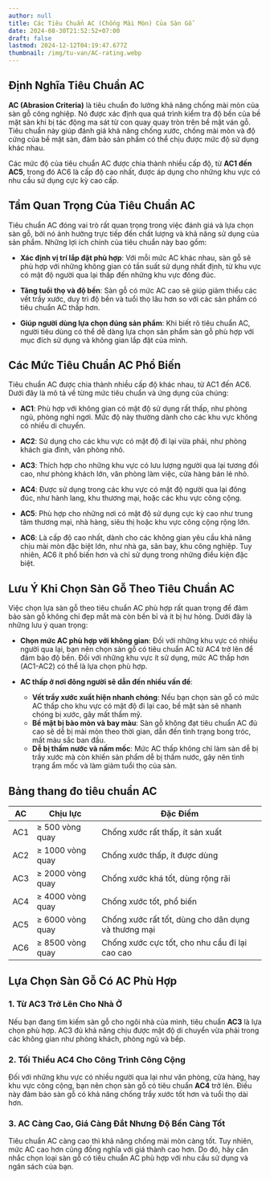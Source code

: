 ```yaml
---
author: null
title: Các Tiêu Chuẩn AC (Chống Mài Mòn) Của Sàn Gỗ
date: 2024-08-30T21:52:52+07:00
draft: false
lastmod: 2024-12-12T04:19:47.677Z
thumbnail: /img/tu-van/AC-rating.webp
---
```


## Định Nghĩa Tiêu Chuẩn AC

**AC (Abrasion Criteria)** là tiêu chuẩn đo lường khả năng chống mài mòn của sàn gỗ công nghiệp. Nó được xác định qua quá trình kiểm tra độ bền của bề mặt sàn khi bị tác động ma sát từ con quay quay tròn trên bề mặt ván gỗ. Tiêu chuẩn này giúp đánh giá khả năng chống xước, chống mài mòn và độ cứng của bề mặt sàn, đảm bảo sản phẩm có thể chịu được mức độ sử dụng khác nhau.

Các mức độ của tiêu chuẩn AC được chia thành nhiều cấp độ, từ **AC1 đến AC5**, trong đó AC6 là cấp độ cao nhất, được áp dụng cho những khu vực có nhu cầu sử dụng cực kỳ cao cấp.

## Tầm Quan Trọng Của Tiêu Chuẩn AC

Tiêu chuẩn AC đóng vai trò rất quan trọng trong việc đánh giá và lựa chọn sàn gỗ, bởi nó ảnh hưởng trực tiếp đến chất lượng và khả năng sử dụng của sản phẩm. Những lợi ích chính của tiêu chuẩn này bao gồm:

- **Xác định vị trí lắp đặt phù hợp**: Với mỗi mức AC khác nhau, sàn gỗ sẽ phù hợp với những không gian có tần suất sử dụng nhất định, từ khu vực có mật độ người qua lại thấp đến những khu vực đông đúc.
  
- **Tăng tuổi thọ và độ bền**: Sàn gỗ có mức AC cao sẽ giúp giảm thiểu các vết trầy xước, duy trì độ bền và tuổi thọ lâu hơn so với các sản phẩm có tiêu chuẩn AC thấp hơn.

- **Giúp người dùng lựa chọn đúng sản phẩm**: Khi biết rõ tiêu chuẩn AC, người tiêu dùng có thể dễ dàng lựa chọn sản phẩm sàn gỗ phù hợp với mục đích sử dụng và không gian lắp đặt của mình.

## Các Mức Tiêu Chuẩn AC Phổ Biến

Tiêu chuẩn AC được chia thành nhiều cấp độ khác nhau, từ AC1 đến AC6. Dưới đây là mô tả về từng mức tiêu chuẩn và ứng dụng của chúng:

- **AC1**: Phù hợp với không gian có mật độ sử dụng rất thấp, như phòng ngủ, phòng nghỉ ngơi. Mức độ này thường dành cho các khu vực không có nhiều di chuyển.

- **AC2**: Sử dụng cho các khu vực có mật độ đi lại vừa phải, như phòng khách gia đình, văn phòng nhỏ.

- **AC3**: Thích hợp cho những khu vực có lưu lượng người qua lại tương đối cao, như phòng khách lớn, văn phòng làm việc, cửa hàng bán lẻ nhỏ.

- **AC4**: Được sử dụng trong các khu vực có mật độ người qua lại đông đúc, như hành lang, khu thương mại, hoặc các khu vực công cộng.

- **AC5**: Phù hợp cho những nơi có mật độ sử dụng cực kỳ cao như trung tâm thương mại, nhà hàng, siêu thị hoặc khu vực công cộng rộng lớn.

- **AC6**: Là cấp độ cao nhất, dành cho các không gian yêu cầu khả năng chịu mài mòn đặc biệt lớn, như nhà ga, sân bay, khu công nghiệp. Tuy nhiên, AC6 ít phổ biến hơn và chỉ sử dụng trong những điều kiện đặc biệt.

## Lưu Ý Khi Chọn Sàn Gỗ Theo Tiêu Chuẩn AC

Việc chọn lựa sàn gỗ theo tiêu chuẩn AC phù hợp rất quan trọng để đảm bảo sàn gỗ không chỉ đẹp mắt mà còn bền bỉ và ít bị hư hỏng. Dưới đây là những lưu ý quan trọng:

- **Chọn mức AC phù hợp với không gian**: Đối với những khu vực có nhiều người qua lại, bạn nên chọn sàn gỗ có tiêu chuẩn AC từ AC4 trở lên để đảm bảo độ bền. Đối với những khu vực ít sử dụng, mức AC thấp hơn (AC1-AC2) có thể là lựa chọn phù hợp.

- **AC thấp ở nơi đông người sẽ dẫn đến nhiều vấn đề**:
  - **Vết trầy xước xuất hiện nhanh chóng**: Nếu bạn chọn sàn gỗ có mức AC thấp cho khu vực có mật độ đi lại cao, bề mặt sàn sẽ nhanh chóng bị xước, gây mất thẩm mỹ.
  - **Bề mặt bị bào mòn và bay màu**: Sàn gỗ không đạt tiêu chuẩn AC đủ cao sẽ dễ bị mài mòn theo thời gian, dẫn đến tình trạng bong tróc, mất màu sắc ban đầu.
  - **Dễ bị thấm nước và nấm mốc**: Mức AC thấp không chỉ làm sàn dễ bị trầy xước mà còn khiến sản phẩm dễ bị thấm nước, gây nên tình trạng ẩm mốc và làm giảm tuổi thọ của sàn.

## Bảng thang đo tiêu chuẩn AC

| AC   | Chịu lực           | Đặc Điểm                                           |
|------|-------------------|---------------------------------------------------|
| AC1  | ≥ 500 vòng quay   | Chống xước rất thấp, ít sản xuất                   |
| AC2  | ≥ 1000 vòng quay  | Chống xước thấp, ít được dùng                            |
| AC3  | ≥ 2000 vòng quay  | Chống xước khá tốt, dùng rộng rãi                   |
| AC4  | ≥ 4000 vòng quay  | Chống xước tốt, phổ biến                            |
| AC5  | ≥ 6000 vòng quay  | Chống xước rất tốt, dùng cho dân dụng và thương mại |
| AC6  | ≥ 8500 vòng quay  | Chống xước cực tốt, cho nhu cầu đi lại cao cao                 |

## Lựa Chọn Sàn Gỗ Có AC Phù Hợp

### 1. Từ AC3 Trở Lên Cho Nhà Ở
Nếu bạn đang tìm kiếm sàn gỗ cho ngôi nhà của mình, tiêu chuẩn **AC3** là lựa chọn phù hợp. AC3 đủ khả năng chịu được mật độ di chuyển vừa phải trong các không gian như phòng khách, phòng ngủ và bếp.

### 2. Tối Thiểu AC4 Cho Công Trình Công Cộng
Đối với những khu vực có nhiều người qua lại như văn phòng, cửa hàng, hay khu vực công cộng, bạn nên chọn sàn gỗ có tiêu chuẩn **AC4** trở lên. Điều này đảm bảo sàn gỗ có khả năng chống trầy xước tốt hơn và tuổi thọ dài hơn.

### 3. AC Càng Cao, Giá Càng Đắt Nhưng Độ Bền Càng Tốt
Tiêu chuẩn AC càng cao thì khả năng chống mài mòn càng tốt. Tuy nhiên, mức AC cao hơn cũng đồng nghĩa với giá thành cao hơn. Do đó, hãy cân nhắc chọn loại sàn gỗ có tiêu chuẩn AC phù hợp với nhu cầu sử dụng và ngân sách của bạn.


